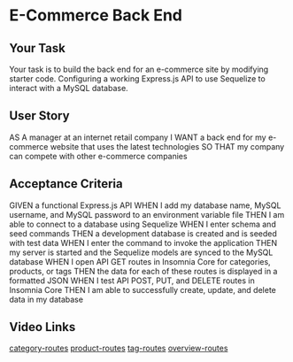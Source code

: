 # E-Commerce Back End

## Your Task
Your task is to build the back end for an e-commerce site by modifying starter code. Configuring a working Express.js API to use Sequelize to interact with a MySQL database.


## User Story


AS A manager at an internet retail company
I WANT a back end for my e-commerce website that uses the latest technologies
SO THAT my company can compete with other e-commerce companies


## Acceptance Criteria


GIVEN a functional Express.js API
WHEN I add my database name, MySQL username, and MySQL password to an environment variable file
THEN I am able to connect to a database using Sequelize
WHEN I enter schema and seed commands
THEN a development database is created and is seeded with test data
WHEN I enter the command to invoke the application
THEN my server is started and the Sequelize models are synced to the MySQL database
WHEN I open API GET routes in Insomnia Core for categories, products, or tags
THEN the data for each of these routes is displayed in a formatted JSON
WHEN I test API POST, PUT, and DELETE routes in Insomnia Core
THEN I am able to successfully create, update, and delete data in my database


## Video Links
[category-routes](https://drive.google.com/file/d/16OYs2B3TxmHiGReneVy3fLX0_9ulHcj6/view)
[product-routes](https://drive.google.com/file/d/1as44tBSHDpjsvlwCVXR-bqROT5DcxLfx/view)
[tag-routes](https://drive.google.com/file/d/1j9SxkRE7fWg-Cr4ebNj3YTNOaJ826CpE/view)
[overview-routes](https://drive.google.com/file/d/1hZK9GsO-LlmSEAs9wx47lxEL6OrU_8rK/view)
